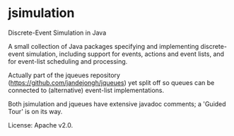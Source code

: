 # jsimulation
Discrete-Event Simulation in Java

A small collection of Java packages specifying and implementing discrete-event simulation, including support for events, actions and event lists, and for event-list scheduling and processing.

Actually part of the jqueues repository (https://github.com/jandejongh/jqueues) yet split off so queues can be connected to (alternative) event-list implementations.

Both jsimulation and jqueues have extensive javadoc comments; a 'Guided Tour' is on its way.

License: Apache v2.0.
